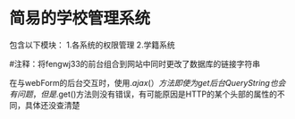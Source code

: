 # 简易的学校管理系统
包含以下模块：
1.各系统的权限管理
2.学籍系统

#注释：将fengwj33的前台组合到网站中同时更改了数据库的链接字符串

在与webForm的后台交互时，使用$.ajax(）方法即使为get后台QueryString也会有问题，但是$.get()方法则没有错误，有可能原因是HTTP的某个头部的属性的不同，具体还没查清楚
